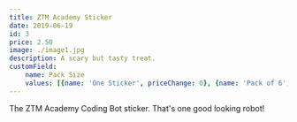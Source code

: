 ```yaml
---
title: ZTM Academy Sticker
date: 2019-06-19
id: 3
price: 2.50
image: ./image1.jpg
description: A scary but tasty treat.
customField: 
    name: Pack Size
    values: [{name: 'One Sticker', priceChange: 0}, {name: 'Pack of 6', priceChange: 9.50}, {name: 'Pack of 12', priceChange: 20.00}]
---
```


The ZTM Academy Coding Bot sticker. That's one good looking robot!

